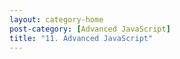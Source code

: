 ```yaml
---
layout: category-home
post-category: [Advanced JavaScript]
title: "11. Advanced JavaScript"
---
```

  